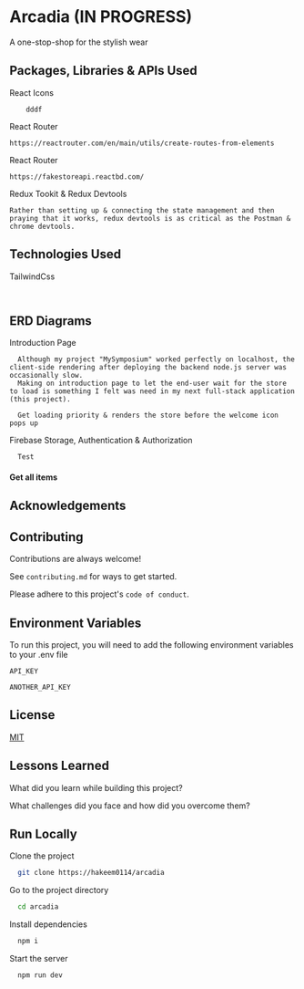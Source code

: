 
# Arcadia (IN PROGRESS)

A one-stop-shop for the stylish wear

## Packages, Libraries & APIs Used

React Icons
```
    dddf
```

React Router 
```
https://reactrouter.com/en/main/utils/create-routes-from-elements
```
React Router 
```
https://fakestoreapi.reactbd.com/
```
Redux Tookit & Redux Devtools 
```
Rather than setting up & connecting the state management and then praying that it works, redux devtools is as critical as the Postman & chrome devtools.
```

## Technologies Used

TailwindCss
```
  
```

## ERD Diagrams

Introduction Page
```
  Although my project "MySymposium" worked perfectly on localhost, the client-side rendering after deploying the backend node.js server was occasionally slow. 
  Making on introduction page to let the end-user wait for the store to load is something I felt was need in my next full-stack application (this project).

  Get loading priority & renders the store before the welcome icon pops up
```


Firebase Storage, Authentication & Authorization
```http
  Test
```

#### Get all items

## Acknowledgements


## Contributing

Contributions are always welcome!

See `contributing.md` for ways to get started.

Please adhere to this project's `code of conduct`.

## Environment Variables

To run this project, you will need to add the following environment variables to your .env file

`API_KEY`

`ANOTHER_API_KEY`


## License
[MIT](https://choosealicense.com/licenses/mit/)


## Lessons Learned

What did you learn while building this project? 

What challenges did you face and how did you overcome them?


## Run Locally

Clone the project

```bash
  git clone https://hakeem0114/arcadia
```

Go to the project directory

```bash
  cd arcadia
```

Install dependencies

```bash
  npm i
```

Start the server

```bash
  npm run dev
```

